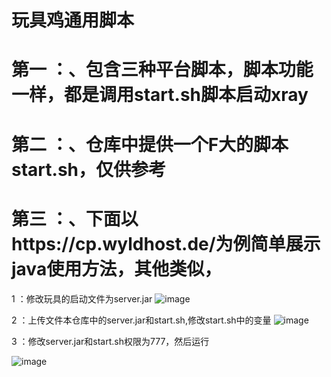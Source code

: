 # 玩具鸡通用脚本


# 第一  ：、包含三种平台脚本，脚本功能一样，都是调用start.sh脚本启动xray

# 第二  ：、仓库中提供一个F大的脚本start.sh，仅供参考

# 第三  ：、下面以https://cp.wyldhost.de/为例简单展示java使用方法，其他类似，

1  ：修改玩具的启动文件为server.jar
![image](hhttps://github.com/dsadsadsss/dis-wanju/blob/main/png/1.PNG)

2   ：上传文件本仓库中的server.jar和start.sh,修改start.sh中的变量
![image](hhttps://github.com/dsadsadsss/dis-wanju/blob/main/png/2.PNG)


3   ：修改server.jar和start.sh权限为777，然后运行

![image](hhttps://github.com/dsadsadsss/dis-wanju/blob/main/png/3.PNG)
